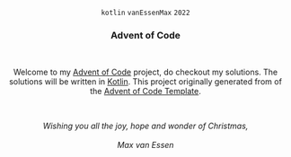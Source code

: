 <p align="center"><code>kotlin</code> <code>vanEssenMax</code> <code>2022</code></p>
<p align="center">
<h3 align="center">Advent of Code</h3>
</p>
<br />
<p align="center">Welcome to my <a href="https://adventofcode.com">Advent of Code</a> project, do checkout my solutions. The solutions will be written in <a href="https://kotlinlang.org">Kotlin</a>. This project originally generated from of the <a href="https://github.com/kotlin-hands-on/advent-of-code-kotlin-template">Advent of Code Template</a>.</p>
<br />
<p align="center"><i>Wishing you all the joy, hope and wonder of Christmas,<br/> <br/> Max van Essen</i></p>
